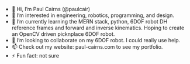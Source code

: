- 👋 Hi, I’m Paul Cairns (@paulcair)
- 👀 I’m interested in engineering, robotics, programming, and design.
- 🌱 I’m currently learning the MERN stack, python, 6DOF robot DH reference frames and forward and inverse kinematics. Hoping to create an OpenCV driven picknplace 6DOF robot.
- 💞️ I’m looking to collaborate on my 6DOF robot. I could really use help.
- 📫 Check out my website: paul-cairns.com to see my portfolio.
- ⚡ Fun fact: not sure
<!---
paulcair/paulcair is a ✨ special ✨ repository because its `README.md` (this file) appears on your GitHub profile.
You can click the Preview link to take a look at your changes.
--->

